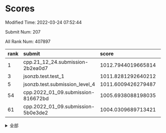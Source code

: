# Scores

Modified Time: 2022-03-24 07:52:44

Submit Num: 207

All Rank Num: 407897

| rank |               submit               |       score        |       sigma        | pk_num |
| :--- | :--------------------------------- | :----------------- | :----------------- | :----- |
| 1    | cpp.21_12_24.submission-2b2ea0d7   | 1012.7944019665814 | 0.7929335461492234 | 7884   |
| 3    | jsonzb.test.test_1                 | 1011.8281292640212 | 0.7798763237937083 | 7890   |
| 5    | jsonzb.test.submission_level_4     | 1011.6009426279487 | 0.7818570981309069 | 7882   |
| 54   | cpp.2022_01_09.submission-816672bd | 1005.6938088198035 | 0.7389001317690439 | 7879   |
| 61   | cpp.2022_01_09.submission-5b0e3de2 | 1004.0309689713421 | 0.7218027054537183 | 7882   |


<details>
<summary>全部</summary>

| rank |                 submit                 |       score        |       sigma        | pk_num |
| :--- | :------------------------------------- | :----------------- | :----------------- | :----- |
| 1    | cpp.21_12_24.submission-2b2ea0d7       | 1012.7944019665814 | 0.7929335461492234 | 7884   |
| 2    | gobigger.level_3.submission_level_3_28 | 1012.1214669203414 | 0.7594059636198803 | 7883   |
| 3    | jsonzb.test.test_1                     | 1011.8281292640212 | 0.7798763237937083 | 7890   |
| 4    | gobigger.level_3.submission_level_3_22 | 1011.7579209044632 | 0.7795004812530035 | 7884   |
| 5    | jsonzb.test.submission_level_4         | 1011.6009426279487 | 0.7818570981309069 | 7882   |
| 6    | gobigger.level_3.submission_level_3_19 | 1011.2512121221099 | 0.7717543574219335 | 7879   |
| 7    | gobigger.level_3.submission_level_3_25 | 1011.1516733504084 | 0.7714364472710863 | 7882   |
| 8    | gobigger.level_3.submission_level_3_24 | 1011.1385610468882 | 0.7821716331400788 | 7883   |
| 9    | gobigger.level_3.submission_level_3_47 | 1011.113768971585  | 0.7632203403985288 | 7883   |
| 10   | gobigger.level_3.submission_level_3_0  | 1011.1134620100424 | 0.7722161659066992 | 7880   |
| 11   | gobigger.level_3.submission_level_3_36 | 1011.0979040575793 | 0.7814961569486534 | 7879   |
| 12   | gobigger.level_3.submission_level_3_38 | 1010.8705488672204 | 0.7832075313473984 | 7885   |
| 13   | gobigger.level_3.submission_level_3_26 | 1010.8438777675385 | 0.7556975465005134 | 7885   |
| 14   | gobigger.level_3.submission_level_3_33 | 1010.8209809910467 | 0.7655474861807144 | 7884   |
| 15   | gobigger.level_3.submission_level_3_49 | 1010.7749469787508 | 0.7623979558082562 | 7884   |
| 16   | gobigger.level_3.submission_level_3_20 | 1010.7680886826467 | 0.7559959575056137 | 7882   |
| 17   | gobigger.level_3.submission_level_3_27 | 1010.5911907326486 | 0.7719245026114775 | 7880   |
| 18   | gobigger.level_3.submission_level_3_29 | 1010.4972250830132 | 0.7608155010547083 | 7882   |
| 19   | gobigger.level_3.submission_level_3_1  | 1010.3914122094486 | 0.7682516633103196 | 7878   |
| 20   | gobigger.level_3.submission_level_3_15 | 1010.3028715994237 | 0.7745164744464806 | 7876   |
| 21   | gobigger.level_3.submission_level_3_12 | 1010.2860693816115 | 0.7484594033610736 | 7886   |
| 22   | gobigger.level_3.submission_level_3_5  | 1010.1951546953414 | 0.7431221408287471 | 7885   |
| 23   | gobigger.level_3.submission_level_3_42 | 1010.1578488392324 | 0.7500568537919285 | 7884   |
| 24   | gobigger.level_3.submission_level_3_34 | 1010.1439278016784 | 0.7776961088555854 | 7881   |
| 25   | gobigger.level_3.submission_level_3_48 | 1010.1426119071847 | 0.748454801901613  | 7885   |
| 26   | gobigger.level_3.submission_level_3_9  | 1010.1190117711565 | 0.760480729546342  | 7882   |
| 27   | gobigger.level_3.submission_level_3_45 | 1010.0834346976353 | 0.7401552434878703 | 7879   |
| 28   | gobigger.level_3.submission_level_3_21 | 1009.9885773655205 | 0.7479413931304444 | 7886   |
| 29   | gobigger.level_3.submission_level_3_18 | 1009.9481731914728 | 0.7492898193147963 | 7877   |
| 30   | gobigger.level_3.submission_level_3_2  | 1009.9358428132942 | 0.7558618191253896 | 7885   |
| 31   | gobigger.level_3.submission_level_3_37 | 1009.6854664729738 | 0.7426129089966527 | 7886   |
| 32   | gobigger.level_3.submission_level_3_3  | 1009.56734518196   | 0.7632815877704853 | 7881   |
| 33   | gobigger.level_3.submission_level_3_43 | 1009.5628995770434 | 0.7405179774006904 | 7887   |
| 34   | gobigger.level_3.submission_level_3_11 | 1009.5355263452083 | 0.7416510160405867 | 7872   |
| 35   | gobigger.level_3.submission_level_3_13 | 1009.4608258634892 | 0.7434689542821323 | 7882   |
| 36   | gobigger.level_3.submission_level_3_17 | 1009.4527664928316 | 0.7576284587494142 | 7884   |
| 37   | gobigger.level_3.submission_level_3_44 | 1009.3411661010399 | 0.7462049794008786 | 7876   |
| 38   | gobigger.level_3.submission_level_3_8  | 1009.3093484973323 | 0.7345982814969184 | 7881   |
| 39   | gobigger.level_3.submission_level_3_16 | 1009.2282908191679 | 0.764488196280808  | 7880   |
| 40   | gobigger.level_3.submission_level_3_31 | 1009.2103676754874 | 0.753631401753439  | 7887   |
| 41   | gobigger.level_3.submission_level_3_41 | 1009.1720299401813 | 0.7529725538837511 | 7881   |
| 42   | gobigger.level_3.submission_level_3_46 | 1009.0967772301891 | 0.758027303158621  | 7885   |
| 43   | gobigger.level_3.submission_level_3_6  | 1008.977010472875  | 0.764075470465384  | 7882   |
| 44   | gobigger.level_3.submission_level_3_4  | 1008.9449603318875 | 0.7371423626094493 | 7883   |
| 45   | gobigger.level_3.submission_level_3_40 | 1008.901913046694  | 0.746735675261604  | 7882   |
| 46   | gobigger.level_3.submission_level_3_7  | 1008.77788908969   | 0.7656312371731129 | 7886   |
| 47   | gobigger.level_3.submission_level_3_14 | 1008.6779734816608 | 0.7308662924153524 | 7885   |
| 48   | gobigger.level_3.submission_level_3_35 | 1008.5415888032417 | 0.7348696120811562 | 7883   |
| 49   | gobigger.level_3.submission_level_3_39 | 1008.5156725303925 | 0.7259261876706323 | 7887   |
| 50   | gobigger.level_3.submission_level_3_23 | 1008.1789334646215 | 0.7422508297551121 | 7880   |
| 51   | gobigger.level_3.submission_level_3_30 | 1008.0738446092137 | 0.7292367006904691 | 7886   |
| 52   | gobigger.level_3.submission_level_3_32 | 1008.0074001502744 | 0.7350872365760873 | 7883   |
| 53   | gobigger.level_3.submission_level_3_10 | 1007.6365928958454 | 0.7400556387628957 | 7884   |
| 54   | cpp.2022_01_09.submission-816672bd     | 1005.6938088198035 | 0.7389001317690439 | 7879   |
| 55   | gobigger.level_1.submission_level_1_14 | 1004.8444791352852 | 0.7190813265653175 | 7882   |
| 56   | gobigger.level_1.submission_level_1_49 | 1004.5923162887278 | 0.7187891942335226 | 7879   |
| 57   | gobigger.level_1.submission_level_1_3  | 1004.4651569659534 | 0.7117006070552027 | 7883   |
| 58   | gobigger.level_1.submission_level_1_24 | 1004.3803612031992 | 0.7233142998802744 | 7882   |
| 59   | gobigger.level_1.submission_level_1_10 | 1004.2162261271517 | 0.7235454730257157 | 7889   |
| 60   | gobigger.level_1.submission_level_1_6  | 1004.1577514335078 | 0.7112589286847575 | 7881   |
| 61   | cpp.2022_01_09.submission-5b0e3de2     | 1004.0309689713421 | 0.7218027054537183 | 7882   |
| 62   | gobigger.level_1.submission_level_1_29 | 1004.0294020096281 | 0.7208858331899364 | 7880   |
| 63   | gobigger.level_1.submission_level_1_48 | 1004.0293874679518 | 0.7211859936656678 | 7881   |
| 64   | gobigger.level_1.submission_level_1_13 | 1003.9909196420238 | 0.714926413923151  | 7880   |
| 65   | gobigger.level_1.submission_level_1_11 | 1003.9784278893211 | 0.724836584169009  | 7884   |
| 66   | gobigger.level_1.submission_level_1_41 | 1003.9420978154137 | 0.7141136519238075 | 7881   |
| 67   | gobigger.level_1.submission_level_1_20 | 1003.8481270131085 | 0.7069736090666413 | 7885   |
| 68   | gobigger.level_1.submission_level_1_34 | 1003.8018905919132 | 0.7103738858261357 | 7883   |
| 69   | gobigger.level_1.submission_level_1_12 | 1003.7796612678652 | 0.7084513287333373 | 7881   |
| 70   | gobigger.level_1.submission_level_1_36 | 1003.731575462341  | 0.7129234242643535 | 7881   |
| 71   | gobigger.level_1.submission_level_1_42 | 1003.7220566727887 | 0.7214483585470828 | 7884   |
| 72   | gobigger.level_1.submission_level_1_1  | 1003.6790654716735 | 0.7142625717426365 | 7883   |
| 73   | gobigger.level_1.submission_level_1_21 | 1003.6204928664677 | 0.7264429165000098 | 7889   |
| 74   | gobigger.level_1.submission_level_1_37 | 1003.6074031357344 | 0.724109774250039  | 7879   |
| 75   | gobigger.level_1.submission_level_1_4  | 1003.5932744602965 | 0.7080986495995445 | 7884   |
| 76   | gobigger.level_1.submission_level_1_2  | 1003.4231804684525 | 0.7080196207716996 | 7887   |
| 77   | gobigger.level_1.submission_level_1_31 | 1003.4210261235976 | 0.6966646526492987 | 7882   |
| 78   | gobigger.level_1.submission_level_1_19 | 1003.4161836976606 | 0.7132268906969372 | 7882   |
| 79   | gobigger.level_1.submission_level_1_15 | 1003.4084037662908 | 0.7214104115520823 | 7879   |
| 80   | gobigger.level_1.submission_level_1_18 | 1003.3544550049016 | 0.7216583838101065 | 7885   |
| 81   | gobigger.level_1.submission_level_1_38 | 1003.2921906896945 | 0.7260723571899074 | 7879   |
| 82   | gobigger.level_1.submission_level_1_7  | 1003.2722550263317 | 0.7131155205130416 | 7880   |
| 83   | gobigger.level_1.submission_level_1_26 | 1003.23520380534   | 0.7013249961092028 | 7878   |
| 84   | gobigger.level_1.submission_level_1_16 | 1003.1847097095889 | 0.7108386664691086 | 7882   |
| 85   | gobigger.level_1.submission_level_1_30 | 1003.1378902246599 | 0.7184498716529559 | 7888   |
| 86   | gobigger.level_1.submission_level_1_43 | 1003.0975189253606 | 0.7195608634925085 | 7877   |
| 87   | gobigger.level_1.submission_level_1_47 | 1003.0758123428147 | 0.7112391674465288 | 7884   |
| 88   | gobigger.level_1.submission_level_1_35 | 1003.0621492498701 | 0.7134717355816407 | 7886   |
| 89   | gobigger.level_1.submission_level_1_23 | 1003.0587392964454 | 0.708897364422092  | 7883   |
| 90   | gobigger.level_1.submission_level_1_0  | 1003.0361111067591 | 0.7022411197984494 | 7882   |
| 91   | gobigger.level_1.submission_level_1_44 | 1003.0235951549168 | 0.7159314247721422 | 7883   |
| 92   | gobigger.level_1.submission_level_1_22 | 1002.9754010831356 | 0.7083438267595874 | 7882   |
| 93   | gobigger.level_1.submission_level_1_25 | 1002.9731027429709 | 0.722908321587465  | 7882   |
| 94   | gobigger.level_1.submission_level_1_17 | 1002.9638496334438 | 0.7131578546510373 | 7878   |
| 95   | gobigger.level_1.submission_level_1_39 | 1002.9355863249239 | 0.7280507546924146 | 7877   |
| 96   | gobigger.level_1.submission_level_1_5  | 1002.7853430373518 | 0.7087670868445632 | 7883   |
| 97   | gobigger.level_1.submission_level_1_40 | 1002.7309196250726 | 0.7265210955673511 | 7881   |
| 98   | gobigger.level_1.submission_level_1_32 | 1002.6570531149238 | 0.7119239317486189 | 7883   |
| 99   | gobigger.level_1.submission_level_1_9  | 1002.5791711444747 | 0.7068116834919774 | 7885   |
| 100  | gobigger.level_1.submission_level_1_46 | 1002.5414570223785 | 0.7071854986155681 | 7884   |
| 101  | gobigger.level_1.submission_level_1_8  | 1002.4207417224054 | 0.7242240775605329 | 7880   |
| 102  | gobigger.level_1.submission_level_1_45 | 1002.3736909007058 | 0.7226197761276375 | 7880   |
| 103  | gobigger.level_1.submission_level_1_27 | 1002.0690719388159 | 0.7135926867240457 | 7884   |
| 104  | gobigger.level_1.submission_level_1_33 | 1001.8882569912416 | 0.7079084278260482 | 7880   |
| 105  | gobigger.level_1.submission_level_1_28 | 1001.5902714656373 | 0.7083693368818896 | 7886   |
| 106  | gobigger.random.submission_random_37   | 997.5556097800704  | 0.7067710695894619 | 7879   |
| 107  | gobigger.random.submission_random_6    | 997.3126834291329  | 0.7093413161586488 | 7886   |
| 108  | gobigger.random.submission_random_33   | 997.2907238654946  | 0.707847622364307  | 7884   |
| 109  | gobigger.random.submission_random_25   | 996.6548368099393  | 0.7010224338548152 | 7880   |
| 110  | gobigger.random.submission_random_42   | 996.6242603961422  | 0.720111089478123  | 7883   |
| 111  | gobigger.random.submission_random_30   | 996.6012399074331  | 0.7076398256407386 | 7884   |
| 112  | gobigger.random.submission_random_39   | 996.5303389537307  | 0.72341050006123   | 7886   |
| 113  | gobigger.random.submission_random_8    | 996.5213762901769  | 0.7148740071915728 | 7879   |
| 114  | gobigger.random.submission_random_21   | 996.4691354472076  | 0.7094401063874202 | 7880   |
| 115  | gobigger.random.submission_random_7    | 996.4538952432924  | 0.720004161366887  | 7885   |
| 116  | gobigger.random.submission_random_23   | 996.4525023793215  | 0.6989914273404256 | 7883   |
| 117  | gobigger.random.submission_random_32   | 996.3912695955861  | 0.7102803750978404 | 7881   |
| 118  | gobigger.random.submission_random_15   | 996.3491451661315  | 0.7059178946598188 | 7880   |
| 119  | gobigger.random.submission_random_40   | 996.3468357655754  | 0.7090782203023334 | 7877   |
| 120  | gobigger.random.submission_random_17   | 996.3358246968213  | 0.7079511891569583 | 7882   |
| 121  | gobigger.random.submission_random_9    | 996.32642985363    | 0.7154552944871466 | 7878   |
| 122  | gobigger.random.submission_random_5    | 996.2472697729442  | 0.7092995302369922 | 7881   |
| 123  | gobigger.random.submission_random_0    | 996.2462906248365  | 0.7114495807407992 | 7884   |
| 124  | gobigger.random.submission_random_26   | 996.224205211805   | 0.7122864367555832 | 7881   |
| 125  | gobigger.random.submission_random_46   | 996.1633990271317  | 0.7134149394095193 | 7882   |
| 126  | gobigger.random.submission_random_35   | 996.159531273358   | 0.7105555306037216 | 7882   |
| 127  | gobigger.random.submission_random_27   | 996.1529416328506  | 0.7151396247340983 | 7878   |
| 128  | gobigger.random.submission_random_20   | 996.0719813986035  | 0.7126064938957433 | 7880   |
| 129  | gobigger.random.submission_random_4    | 995.9551707805322  | 0.7193307292451255 | 7880   |
| 130  | gobigger.random.submission_random_11   | 995.915341883357   | 0.7042625175731333 | 7881   |
| 131  | gobigger.random.submission_random_34   | 995.8841894311241  | 0.7188816230177888 | 7882   |
| 132  | gobigger.random.submission_random_49   | 995.8128750223601  | 0.7190316636598243 | 7878   |
| 133  | gobigger.random.submission_random_19   | 995.812200101726   | 0.7023281856486475 | 7882   |
| 134  | gobigger.random.submission_random_18   | 995.8081378006945  | 0.7068438410078718 | 7879   |
| 135  | gobigger.random.submission_random_43   | 995.7905506670089  | 0.6974611379000782 | 7884   |
| 136  | gobigger.random.submission_random_29   | 995.7870101771422  | 0.7084937581313208 | 7881   |
| 137  | gobigger.random.submission_random_3    | 995.7548326638473  | 0.7118267409876231 | 7884   |
| 138  | gobigger.random.submission_random_2    | 995.7478809058327  | 0.7205029840508453 | 7887   |
| 139  | gobigger.random.submission_random_47   | 995.706415324001   | 0.7163677723009609 | 7880   |
| 140  | gobigger.random.submission_random_44   | 995.7053738464189  | 0.7118399045927302 | 7885   |
| 141  | gobigger.random.submission_random_14   | 995.6826157348873  | 0.7154114077648447 | 7886   |
| 142  | gobigger.random.submission_random_38   | 995.582130892855   | 0.7299082836663603 | 7879   |
| 143  | gobigger.random.submission_random_12   | 995.4533580534983  | 0.724724248117196  | 7878   |
| 144  | gobigger.random.submission_random_28   | 995.4071563067442  | 0.7083646058371217 | 7883   |
| 145  | gobigger.random.submission_random_16   | 995.362375754044   | 0.7109097102603871 | 7882   |
| 146  | gobigger.random.submission_random_41   | 995.3106649626071  | 0.7190816772052528 | 7882   |
| 147  | gobigger.random.submission_random_45   | 995.2944533722174  | 0.718303208449428  | 7885   |
| 148  | gobigger.random.submission_random_22   | 995.2361445028096  | 0.7174626878187117 | 7875   |
| 149  | gobigger.random.submission_random_1    | 995.1896155318337  | 0.7099551901735006 | 7886   |
| 150  | gobigger.random.submission_random_10   | 995.0013359490766  | 0.7389625342562328 | 7881   |
| 151  | gobigger.random.submission_random_13   | 994.8661036235021  | 0.7113002444508855 | 7883   |
| 152  | gobigger.random.submission_random_36   | 994.8077664583395  | 0.7174930424302901 | 7884   |
| 153  | gobigger.random.submission_random_31   | 994.7590619837038  | 0.7157332638206091 | 7882   |
| 154  | gobigger.random.submission_random_48   | 994.64955263327    | 0.7187783260763762 | 7883   |
| 155  | gobigger.random.submission_random_24   | 994.220232030249   | 0.7088361293868012 | 7885   |
| 156  | gobigger.level_2.submission_level_2_25 | 993.6295302800288  | 0.7209810943710435 | 7887   |
| 157  | gobigger.level_2.submission_level_2_6  | 993.5684288542674  | 0.7208736785771275 | 7883   |
| 158  | gobigger.level_2.submission_level_2_30 | 993.3836963607008  | 0.7307242996251636 | 7880   |
| 159  | gobigger.level_2.submission_level_2_44 | 993.3400127063169  | 0.7345636227876268 | 7878   |
| 160  | gobigger.level_2.submission_level_2_48 | 993.2457793625066  | 0.7250137617999806 | 7876   |
| 161  | gobigger.level_2.submission_level_2_29 | 993.2200863034169  | 0.7307817628505657 | 7882   |
| 162  | gobigger.level_2.submission_level_2_19 | 993.1731837408884  | 0.7447148452822936 | 7883   |
| 163  | gobigger.level_2.submission_level_2_49 | 992.9648578821359  | 0.7446304913030333 | 7878   |
| 164  | gobigger.level_2.submission_level_2_4  | 992.943624673405   | 0.7311481577251245 | 7887   |
| 165  | gobigger.level_2.submission_level_2_11 | 992.9393349872661  | 0.7345661421095238 | 7880   |
| 166  | gobigger.level_2.submission_level_2_0  | 992.8898084296051  | 0.7267669529939631 | 7880   |
| 167  | gobigger.level_2.submission_level_2_5  | 992.8825165657202  | 0.721986226694852  | 7881   |
| 168  | gobigger.level_2.submission_level_2_31 | 992.8660335485821  | 0.7380220253439064 | 7882   |
| 169  | gobigger.level_2.submission_level_2_45 | 992.8627070816254  | 0.7425851056855645 | 7881   |
| 170  | gobigger.level_2.submission_level_2_40 | 992.7319250593148  | 0.7504788335175817 | 7879   |
| 171  | gobigger.level_2.submission_level_2_7  | 992.7048450832871  | 0.7559211543410858 | 7884   |
| 172  | gobigger.level_2.submission_level_2_24 | 992.6853314625369  | 0.739050929927155  | 7886   |
| 173  | gobigger.level_2.submission_level_2_22 | 992.658894078776   | 0.755538893128994  | 7882   |
| 174  | gobigger.level_2.submission_level_2_39 | 992.6423095927892  | 0.7403575316907768 | 7887   |
| 175  | gobigger.level_2.submission_level_2_34 | 992.5685852351173  | 0.7362644436281295 | 7877   |
| 176  | gobigger.level_2.submission_level_2_47 | 992.5621870989493  | 0.7480845427292544 | 7880   |
| 177  | gobigger.level_2.submission_level_2_3  | 992.3996674891524  | 0.7475505741384131 | 7885   |
| 178  | gobigger.level_2.submission_level_2_35 | 992.3976304190977  | 0.7338745606179029 | 7884   |
| 179  | gobigger.level_2.submission_level_2_18 | 992.3853330023621  | 0.7427889809323106 | 7886   |
| 180  | gobigger.level_2.submission_level_2_38 | 992.3446843215492  | 0.7345365615334024 | 7881   |
| 181  | gobigger.level_2.submission_level_2_46 | 992.3187162373121  | 0.7455745282673206 | 7886   |
| 182  | gobigger.level_2.submission_level_2_42 | 992.2714169913612  | 0.7568931423125453 | 7882   |
| 183  | gobigger.level_2.submission_level_2_32 | 992.2552003253319  | 0.7364183206055586 | 7882   |
| 184  | gobigger.level_2.submission_level_2_13 | 992.2079054984691  | 0.7422646017095957 | 7884   |
| 185  | gobigger.level_2.submission_level_2_1  | 992.1443290958622  | 0.7314142711951473 | 7885   |
| 186  | gobigger.level_2.submission_level_2_36 | 992.1002787298762  | 0.7647739193659189 | 7881   |
| 187  | gobigger.level_2.submission_level_2_43 | 992.089017220329   | 0.7351857688084847 | 7883   |
| 188  | gobigger.level_2.submission_level_2_41 | 992.0849454778693  | 0.7276501980463829 | 7879   |
| 189  | gobigger.level_2.submission_level_2_9  | 992.0812684204541  | 0.7470841226965247 | 7873   |
| 190  | gobigger.level_2.submission_level_2_21 | 992.0447609142273  | 0.7570334366771403 | 7882   |
| 191  | gobigger.level_2.submission_level_2_26 | 991.9765971827909  | 0.733578630391483  | 7879   |
| 192  | gobigger.level_2.submission_level_2_2  | 991.9742912598191  | 0.744488892206605  | 7879   |
| 193  | gobigger.level_2.submission_level_2_17 | 991.8680382859787  | 0.7437032100659061 | 7881   |
| 194  | gobigger.level_2.submission_level_2_16 | 991.807229859775   | 0.7652975214350423 | 7883   |
| 195  | gobigger.level_2.submission_level_2_8  | 991.7901781093035  | 0.7514167539474558 | 7880   |
| 196  | gobigger.level_2.submission_level_2_15 | 991.7375024039942  | 0.7456548342934392 | 7882   |
| 197  | gobigger.level_2.submission_level_2_33 | 991.6730144463979  | 0.7392296039435421 | 7881   |
| 198  | gobigger.level_2.submission_level_2_37 | 991.5162520030663  | 0.7452052872233603 | 7884   |
| 199  | gobigger.level_2.submission_level_2_14 | 991.5107765256113  | 0.7697380710476868 | 7879   |
| 200  | gobigger.level_2.submission_level_2_10 | 991.49669246267    | 0.7447956050801422 | 7885   |
| 201  | gobigger.level_2.submission_level_2_27 | 991.2748728283694  | 0.7479167102230319 | 7883   |
| 202  | gobigger.level_2.submission_level_2_23 | 990.8845913289463  | 0.7456183224784498 | 7881   |
| 203  | gobigger.level_2.submission_level_2_28 | 990.8320727102262  | 0.7741865308161577 | 7883   |
| 204  | gobigger.level_2.submission_level_2_20 | 990.7024677551717  | 0.7485308319253012 | 7883   |
| 205  | gobigger.level_2.submission_level_2_12 | 990.5349554200575  | 0.7850180980063232 | 7883   |
| 206  | gobigger.none.submission_none_0        | 978.4045099814871  | 1.3147396943559624 | 7877   |
| 207  | gobigger.none.submission_none_1        | 977.0536823077157  | 1.393657884054588  | 7878   |

</details>